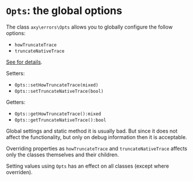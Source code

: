 # `Opts`: the global options

The class `axy\errors\Opts` allows you to globally configure the follow options:
 
 * `howTruncateTrace`
 * `truncateNativeTrace`

[See for details](backtrace.md).

Setters:

 * `Opts::setHowTruncateTrace(mixed)`
 * `Opts::setTruncateNativeTrace(bool)`

Getters:

 * `Opts::getHowTruncateTrace():mixed`
 * `Opts::getTruncateNativeTrace():bool`
  
Global settings and static method it is usually bad.
But since it does not affect the functionality, but only on debug information then it is acceptable.

Overriding properties as `howTruncateTrace` and `truncateNativeTrace` affects only the classes themselves and their children.

Setting values using `Opts` has an effect on all classes (except where overriden).
